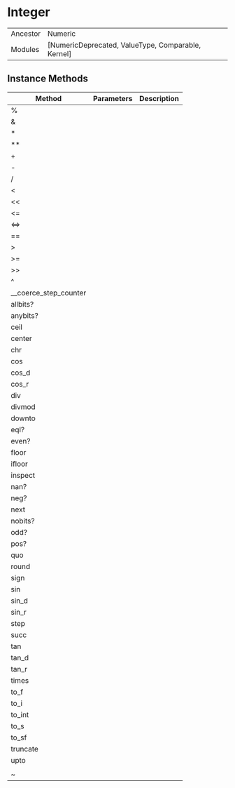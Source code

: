# Integer
|  |  |  |
| --- | --- | --- |
| Ancestor | Numeric |
| Modules | [NumericDeprecated, ValueType, Comparable, Kernel] |


## Instance Methods

| Method | Parameters | Description |
| --- | --- | --- |
| % |  |  |
| & |  |  |
| * |  |  |
| ** |  |  |
| + |  |  |
| - |  |  |
| / |  |  |
| < |  |  |
| << |  |  |
| <= |  |  |
| <=> |  |  |
| == |  |  |
| > |  |  |
| >= |  |  |
| >> |  |  |
| ^ |  |  |
| __coerce_step_counter |  |  |
| allbits? |  |  |
| anybits? |  |  |
| ceil |  |  |
| center |  |  |
| chr |  |  |
| cos |  |  |
| cos_d |  |  |
| cos_r |  |  |
| div |  |  |
| divmod |  |  |
| downto |  |  |
| eql? |  |  |
| even? |  |  |
| floor |  |  |
| ifloor |  |  |
| inspect |  |  |
| nan? |  |  |
| neg? |  |  |
| next |  |  |
| nobits? |  |  |
| odd? |  |  |
| pos? |  |  |
| quo |  |  |
| round |  |  |
| sign |  |  |
| sin |  |  |
| sin_d |  |  |
| sin_r |  |  |
| step |  |  |
| succ |  |  |
| tan |  |  |
| tan_d |  |  |
| tan_r |  |  |
| times |  |  |
| to_f |  |  |
| to_i |  |  |
| to_int |  |  |
| to_s |  |  |
| to_sf |  |  |
| truncate |  |  |
| upto |  |  |
| | |  |  |
| ~ |  |  |
